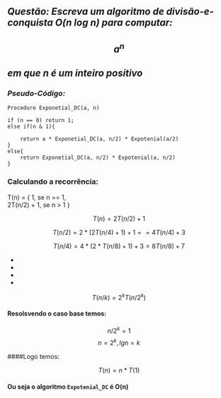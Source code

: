 ## _Questão: Escreva um algoritmo de divisão-e-conquista O(n log n) para computar:_
## $$a^n$$ 
## _em que n é um inteiro positivo_


### _Pseudo-Código:_
``` 
Procedure Exponetial_DC(a, n)

if (n == 0) return 1;
else if(n & 1){

    return a * Exponetial_DC(a, n/2) * Expotenial(a/2)
}
else{
    return Exponetial_DC(a, n/2) * Expotenial(a, n/2)
}

```
### Calculando a recorrência:


T(n) = {
    1, se n == 1,<br>
    2T(n/2) +  1, se n > 1
}


$$ T(n) = 2T(n/2) + 1 $$

$$ T(n/2) = 2 * (2T(n/4) + 1) + 1 == 4T(n/4) + 3 $$

$$ T(n/4) = 4 * (2 * T(n/8) + 1) + 3 = 8T(n/8) + 7$$

* 
* 
* 
* 
$$ T(n / k) = 2^k T(n / 2^k)$$

#### Resolsvendo o caso base temos:

$$ n/2^k = 1$$
$$ n = 2 ^ k, lg n = k$$

####Logo temos:

$$T(n) = n * T(1)$$

#### Ou seja o algoritmo ```Expotenial_DC``` é O(n)

